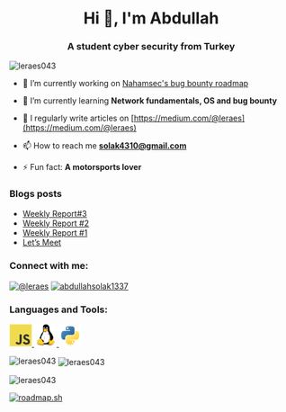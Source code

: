 <h1 align="center">Hi 👋, I'm Abdullah</h1>
<h3 align="center">A student cyber security from Turkey</h3>

<p align="left"> <img src="https://komarev.com/ghpvc/?username=leraes043&label=Profile%20views&color=0e75b6&style=flat" alt="leraes043" /> </p>

- 🔭 I’m currently working on [Nahamsec's bug bounty roadmap](https://github.com/nahamsec/Resources-for-Beginner-Bug-Bounty-Hunters)

- 🌱 I’m currently learning **Network fundamentals, OS and bug bounty**

- 📝 I regularly write articles on [https://medium.com/@leraes](https://medium.com/@leraes)

- 📫 How to reach me **solak4310@gmail.com**

- ⚡ Fun fact: **A motorsports lover**

### Blogs posts
<!-- BLOG-POST-LIST:START -->
- [Weekly Report#3](https://leraes.medium.com/weekly-report-3-d90eed2ad5ed?source=rss-720a8837fa9e------2)
- [Weekly Report #2](https://leraes.medium.com/weekly-report-2-1a9f29c3be05?source=rss-720a8837fa9e------2)
- [Weekly Report #1](https://leraes.medium.com/weekly-report-1-108455c7923f?source=rss-720a8837fa9e------2)
- [Let’s Meet](https://leraes.medium.com/lets-meet-751e8a053353?source=rss-720a8837fa9e------2)
<!-- BLOG-POST-LIST:END -->

<h3 align="left">Connect with me:</h3>
<p align="left">
<a href="https://medium.com/@leraes" target="blank"><img align="center" src="https://raw.githubusercontent.com/rahuldkjain/github-profile-readme-generator/master/src/images/icons/Social/medium.svg" alt="@leraes" height="30" width="40" /></a>
<a href="https://www.youtube.com/c/abdullahsolak1337" target="blank"><img align="center" src="https://raw.githubusercontent.com/rahuldkjain/github-profile-readme-generator/master/src/images/icons/Social/youtube.svg" alt="abdullahsolak1337" height="30" width="40" /></a>
</p>

<h3 align="left">Languages and Tools:</h3>
<p align="left"> <a href="https://developer.mozilla.org/en-US/docs/Web/JavaScript" target="_blank" rel="noreferrer"> <img src="https://raw.githubusercontent.com/devicons/devicon/master/icons/javascript/javascript-original.svg" alt="javascript" width="40" height="40"/> </a> <a href="https://www.linux.org/" target="_blank" rel="noreferrer"> <img src="https://raw.githubusercontent.com/devicons/devicon/master/icons/linux/linux-original.svg" alt="linux" width="40" height="40"/> </a> <a href="https://www.python.org" target="_blank" rel="noreferrer"> <img src="https://raw.githubusercontent.com/devicons/devicon/master/icons/python/python-original.svg" alt="python" width="40" height="40"/> </a> </p>

<p><img align="left" src="https://github-readme-stats.vercel.app/api/top-langs?username=leraes043&show_icons=true&locale=en&layout=compact" alt="leraes043" /></p>

<p>&nbsp;<img align="center" src="https://github-readme-stats.vercel.app/api?username=leraes043&show_icons=true&locale=en" alt="leraes043" /></p>

<p><img align="center" src="https://github-readme-streak-stats.herokuapp.com/?user=leraes043&" alt="leraes043" /></p>

[![roadmap.sh](https://api.roadmap.sh/v1-badge/wide/64e76e01b128dce3cb7014d4?variant=dark&roadmaps=computer-science%2Cprompt-engineering)](https://roadmap.sh)
